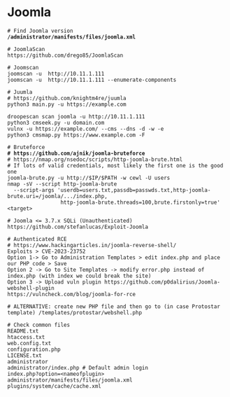 # Joomla

<pre class="language-bash" data-overflow="wrap" data-full-width="true"><code class="lang-bash"># Find Joomla version
<strong>/administrator/manifests/files/joomla.xml
</strong>
# JoomlaScan
https://github.com/drego85/JoomlaScan

# Joomscan
joomscan -u  http://10.11.1.111 
joomscan -u  http://10.11.1.111 --enumerate-components

# Juumla
# https://github.com/knightm4re/juumla
python3 main.py -u https://example.com

droopescan scan joomla -u http://10.11.1.111
python3 cmseek.py -u domain.com
vulnx -u https://example.com/ --cms --dns -d -w -e
python3 cmsmap.py https://www.example.com -F

# Bruteforce
<strong># https://github.com/ajnik/joomla-bruteforce
</strong># https://nmap.org/nsedoc/scripts/http-joomla-brute.html
# If lots of valid credentials, most likely the first one is the good one
joomla-brute.py -u http://$IP/$PATH -w cewl -U users 
nmap -sV --script http-joomla-brute
  --script-args 'userdb=users.txt,passdb=passwds.txt,http-joomla-brute.uri=/joomla/.../index.php,
                 http-joomla-brute.threads=100,brute.firstonly=true' &#x3C;target>

# Joomla &#x3C;= 3.7.x SQLi (Unauthenticated)
https://github.com/stefanlucas/Exploit-Joomla

# Authenticated RCE
# https://www.hackingarticles.in/joomla-reverse-shell/
Exploits > CVE-2023-23752
Option 1-> Go to Administration Templates > edit index.php and place our PHP code > Save
Option 2 -> Go to Site Templates -> modify error.php instead of index.php (with index we could break the site)
Option 3 -> Upload vuln plugin https://github.com/p0dalirius/Joomla-webshell-plugin
https://vulncheck.com/blog/joomla-for-rce

# ALTERNATIVE: create new PHP file and then go to (in case Protostar template) /templates/protostar/webshell.php

# Check common files
README.txt
htaccess.txt
web.config.txt
configuration.php
LICENSE.txt
administrator
administrator/index.php # Default admin login
index.php?option=&#x3C;nameofplugin>
administrator/manifests/files/joomla.xml
plugins/system/cache/cache.xml
</code></pre>
